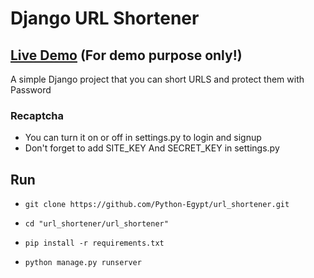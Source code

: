 # Django URL Shortener

## [Live Demo](https://shorten-url-maker.herokuapp.com/) (For demo purpose only!)

A simple Django project that you can short URLS and protect them with Password 

### Recaptcha 
* You can turn it on or off in settings.py to login and signup 
* Don't forget to add SITE_KEY And SECRET_KEY in settings.py

## Run
- ` git clone https://github.com/Python-Egypt/url_shortener.git `

- ` cd "url_shortener/url_shortener" `

- `pip install -r requirements.txt`

- `python manage.py runserver`



